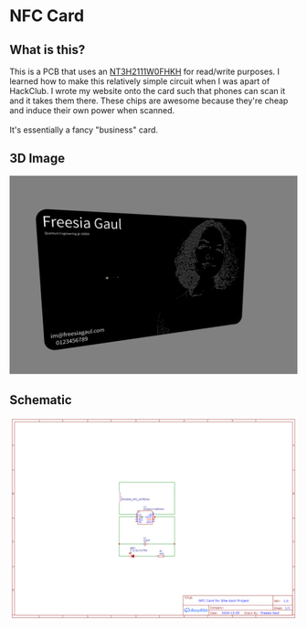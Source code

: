 # NFC Card

## What is this?

This is a PCB that uses an [NT3H2111W0FHKH](data_sheet_NT3H2111_2211-2303598.pdf) for read/write purposes. I learned how to make this relatively simple circuit when I was apart of HackClub. I wrote my website onto the card such that phones can scan it and it takes them there. These chips are awesome because they're cheap and induce their own power when scanned.
<br>
<br>
It's essentially a fancy "business" card.

## 3D Image

![3dImage](cardimg.png)

## Schematic

![schematic](schematic_sheet_nfc.png)
